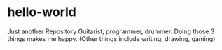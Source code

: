 # hello-world
Just another Repository
Guitarist, programmer, drummer. Doing those 3 things makes me happy. (Other things include writing, drawing, gaming)
